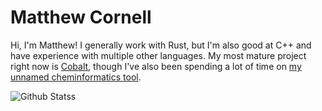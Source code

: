 # Matthew Cornell

Hi, I'm Matthew! I generally work with Rust, but I'm also good at C++ and have experience with multiple other languages.
My most mature project right now is [Cobalt](https://github.com/cobalt-language/cobalt-lang), though I've also been spending a lot of time on [my unnamed cheminformatics tool](https://github.com/matt-cornell/chem-sim).

![Github Statss](https://github-readme-stats.vercel.app/api?username=matt-cornell&show_icons=true&theme=transparent)
